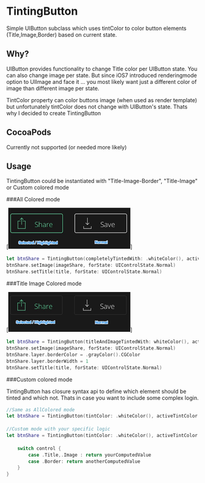 # TintingButton

Simple UIButton subclass which uses tintColor to color button elements (Title,Image,Border) based on current state. 

Why?
---

UIButton provides functionality to change Title color per UIButton state. You can also change image per state. But since iOS7 introduced renderingmode option to UIImage and face it ... you most likely want just a different color of image than different image per state. 

TintColor property can color buttons image (when used as render template) but unfortunately tintColor does not change with UIButton's state. Thats why I decided to create TintingButton

CocoaPods
---
Currently not supported (or needed more likely)


Usage
---

TintingButton could be instantiated with "Title-Image-Border", "Title-Image" or Custom colored mode 



###All Colored mode

[<img width="320 px" src="previews/screenshot2.jpg"/>]
~~~swift
let btnShare = TintingButton(completelyTintedWith: .whiteColor(), activeTintColor: .greenColor())
btnShare.setImage(imageShare, forState: UIControlState.Normal)
btnShare.setTitle(title, forState: UIControlState.Normal)

~~~
###Title Image Colored mode 

[<img width="320 px" src="previews/screenshot1.jpg"/>]


~~~swift
let btnShare = TintingButton(titleAndImageTintedWith: whiteColor(), activeTintColor: .greenColor())
btnShare.setImage(imageShare, forState: UIControlState.Normal)
btnShare.layer.borderColor = .grayColor().CGColor
btnShare.layer.borderWidth = 1
btnShare.setTitle(title, forState: UIControlState.Normal)

~~~
###Custom colored mode

TintingButton has closure syntax api to define which element should be tinted and which not. Thats in case you want to include some complex login.

~~~swift
//Same as AllColored mode
let btnShare = TintingButton(tintColor: .whiteColor(), activeTintColor: .greenColor()) { (control) -> Bool in return true}

//Custom mode with your specific logic
let btnShare = TintingButton(tintColor: .whiteColor(), activeTintColor: .greenColor()) { (control) -> Bool in
    
	switch control {
        case .Title,.Image : return yourComputedValue
        case .Border: return anotherComputedValue
    }
}
~~~
